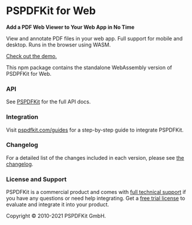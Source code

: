 # PSPDFKit for Web

**Add a PDF Web Viewer to Your Web App in No Time**

View and annotate PDF files in your web app. Full support for mobile and desktop. Runs in the browser using WASM.

[Check out the demo.](https://web-examples.pspdfkit.com/)

This npm package contains the standalone WebAssembly version of PSDPFKit for Web.

### API

See [PSPDFKit](https://pspdfkit.com/api/web/PSPDFKit.html) for the full API docs.

### Integration

Visit [pspdfkit.com/guides](https://pspdfkit.com/guides/web/) for a step-by-step guide to integrate
PSPDFKit.

### Changelog

For a detailed list of the changes included in each version, please see [the changelog](https://pspdfkit.com/changelog/web/).

### License and Support

PSPDFKit is a commercial product and comes with [full technical support](http://pspdfkit.com/support/request/) if you have any questions or need help integrating. Get a [free trial license](https://pspdfkit.com/try/) to evaluate and integrate it into your product.

Copyright © 2010-2021 PSPDFKit GmbH.
